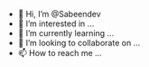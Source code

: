 - 👋 Hi, I’m @Sabeendev
- 👀 I’m interested in ...
- 🌱 I’m currently learning ...
- 💞️ I’m looking to collaborate on ...
- 📫 How to reach me ...

<!---
Sabeendev/Sabeendev is a ✨ special ✨ repository because its `README.md` (this file) appears on your GitHub profile.
You can click the Preview link to take a look at your changes.
--->
